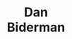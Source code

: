 ---
layout: page
title: <b>Dan</b> <br> Biderman
description: Stanford University
img: assets/img/dan_biderman.jpg
redirect: https://dan-biderman.netlify.app/
importance: 3
category: organizer
---